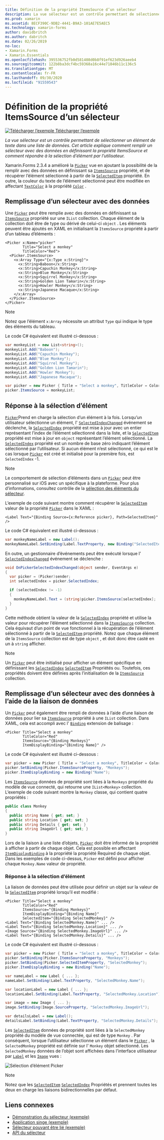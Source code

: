 ```yaml
---
title: Définition de la propriété ItemsSource d’un sélecteur
description: La vue sélecteur est un contrôle permettant de sélectionner un élément de texte dans une liste de données. Cet article explique comment remplir un sélecteur avec des données en définissant la propriété ItemsSource et comment répondre à la sélection d’élément par l’utilisateur.
ms.prod: xamarin
ms.assetid: 8ECF390C-9DB2-4441-B9A3-101AE7E5AEC5
ms.technology: xamarin-forms
author: davidbritch
ms.author: dabritch
ms.date: 02/26/2019
no-loc:
- Xamarin.Forms
- Xamarin.Essentials
ms.openlocfilehash: 395536752fb0d581408d0b8f91ef623d926aeeb4
ms.sourcegitcommit: 122b8ba3dcf4bc59368a16c44e71846b11c136c5
ms.translationtype: MT
ms.contentlocale: fr-FR
ms.lasthandoff: 09/30/2020
ms.locfileid: "91559543"
---
```

# <a name="setting-a-pickers-itemssource-property"></a>Définition de la propriété ItemsSource d’un sélecteur

[![Télécharger l’exemple](~/media/shared/download.png) Télécharger l’exemple](https://docs.microsoft.com/samples/xamarin/xamarin-forms-samples/userinterface-monkeyapppicker)

_La vue sélecteur est un contrôle permettant de sélectionner un élément de texte dans une liste de données. Cet article explique comment remplir un sélecteur avec des données en définissant la propriété ItemsSource et comment répondre à la sélection d’élément par l’utilisateur._

Xamarin.Forms 2.3.4 a amélioré la [`Picker`](xref:Xamarin.Forms.Picker) vue en ajoutant la possibilité de la remplir avec des données en définissant sa [`ItemsSource`](xref:Xamarin.Forms.Picker.ItemsSource) propriété, et de récupérer l’élément sélectionné à partir de la [`SelectedItem`](xref:Xamarin.Forms.Picker.SelectedItem) propriété. En outre, la couleur du texte de l’élément sélectionné peut être modifiée en affectant [`TextColor`](xref:Xamarin.Forms.Picker.TextColor) à la propriété [`Color`](xref:Xamarin.Forms.Color) .

## <a name="populating-a-picker-with-data"></a>Remplissage d’un sélecteur avec des données

Une [`Picker`](xref:Xamarin.Forms.Picker) peut être remplie avec des données en définissant sa [`ItemsSource`](xref:Xamarin.Forms.Picker.ItemsSource) propriété sur une `IList` collection. Chaque élément de la collection doit être de type ou dérivé de celui-ci `object` . Les éléments peuvent être ajoutés en XAML en initialisant la `ItemsSource` propriété à partir d’un tableau d’éléments :

```xaml
<Picker x:Name="picker"
        Title="Select a monkey"
        TitleColor="Red">
  <Picker.ItemsSource>
    <x:Array Type="{x:Type x:String}">
      <x:String>Baboon</x:String>
      <x:String>Capuchin Monkey</x:String>
      <x:String>Blue Monkey</x:String>
      <x:String>Squirrel Monkey</x:String>
      <x:String>Golden Lion Tamarin</x:String>
      <x:String>Howler Monkey</x:String>
      <x:String>Japanese Macaque</x:String>
    </x:Array>
  </Picker.ItemsSource>
</Picker>
```

> [!NOTE]
> Notez que l’élément `x:Array` nécessite un attribut `Type` qui indique le type des éléments du tableau.

Le code C# équivalent est illustré ci-dessous :

```csharp
var monkeyList = new List<string>();
monkeyList.Add("Baboon");
monkeyList.Add("Capuchin Monkey");
monkeyList.Add("Blue Monkey");
monkeyList.Add("Squirrel Monkey");
monkeyList.Add("Golden Lion Tamarin");
monkeyList.Add("Howler Monkey");
monkeyList.Add("Japanese Macaque");

var picker = new Picker { Title = "Select a monkey", TitleColor = Color.Red };
picker.ItemsSource = monkeyList;
```

## <a name="responding-to-item-selection"></a>Réponse à la sélection d’élément

[`Picker`](xref:Xamarin.Forms.Picker)Prend en charge la sélection d’un élément à la fois. Lorsqu’un utilisateur sélectionne un élément, l' [`SelectedIndexChanged`](xref:Xamarin.Forms.Picker.SelectedIndexChanged) événement se déclenche, la [`SelectedIndex`](xref:Xamarin.Forms.Picker.SelectedIndex) propriété est mise à jour avec un entier représentant l’index de l’élément sélectionné dans la liste, et la [`SelectedItem`](xref:Xamarin.Forms.Picker.SelectedItem) propriété est mise à jour en `object` représentant l’élément sélectionné. La [`SelectedIndex`](xref:Xamarin.Forms.Picker.SelectedIndex) propriété est un nombre de base zéro indiquant l’élément sélectionné par l’utilisateur. Si aucun élément n’est sélectionné, ce qui est le cas lorsque [`Picker`](xref:Xamarin.Forms.Picker) est créé et initialisé pour la première fois, est `SelectedIndex` -1.

> [!NOTE]
> Le comportement de sélection d’éléments dans un [`Picker`](xref:Xamarin.Forms.Picker) peut être personnalisé sur iOS avec un spécifique à la plateforme. Pour plus d’informations, consultez contrôle de la [sélection des éléments du sélecteur](~/xamarin-forms/platform/ios/picker-selection.md).

L’exemple de code suivant montre comment récupérer la [`SelectedItem`](xref:Xamarin.Forms.Picker.SelectedItem) valeur de la propriété [`Picker`](xref:Xamarin.Forms.Picker) dans le XAML :

```xaml
<Label Text="{Binding Source={x:Reference picker}, Path=SelectedItem}" />
```

Le code C# équivalent est illustré ci-dessous :

```csharp
var monkeyNameLabel = new Label();
monkeyNameLabel.SetBinding(Label.TextProperty, new Binding("SelectedItem", source: picker));
```

En outre, un gestionnaire d’événements peut être exécuté lorsque l' [`SelectedIndexChanged`](xref:Xamarin.Forms.Picker.SelectedIndexChanged) événement se déclenche :

```csharp
void OnPickerSelectedIndexChanged(object sender, EventArgs e)
{
  var picker = (Picker)sender;
  int selectedIndex = picker.SelectedIndex;

  if (selectedIndex != -1)
  {
    monkeyNameLabel.Text = (string)picker.ItemsSource[selectedIndex];
  }
}
```

Cette méthode obtient la valeur de la [`SelectedIndex`](xref:Xamarin.Forms.Picker.SelectedIndex) propriété et utilise la valeur pour récupérer l’élément sélectionné dans la [`ItemsSource`](xref:Xamarin.Forms.Picker.ItemsSource) collection. Cela équivaut d’un point de vue fonctionnel à la récupération de l’élément sélectionné à partir de la [`SelectedItem`](xref:Xamarin.Forms.Picker.SelectedItem) propriété. Notez que chaque élément de la `ItemsSource` collection est de type `object` , et doit donc être casté en un à `string` afficher.

> [!NOTE]
> Un [`Picker`](xref:Xamarin.Forms.Picker) peut être initialisé pour afficher un élément spécifique en définissant les [`SelectedIndex`](xref:Xamarin.Forms.Picker.SelectedIndex) [`SelectedItem`](xref:Xamarin.Forms.Picker.SelectedItem) Propriétés ou. Toutefois, ces propriétés doivent être définies après l’initialisation de la [`ItemsSource`](xref:Xamarin.Forms.Picker.ItemsSource) collection.

## <a name="populating-a-picker-with-data-using-data-binding"></a>Remplissage d’un sélecteur avec des données à l’aide de la liaison de données

Un [`Picker`](xref:Xamarin.Forms.Picker) peut également être rempli de données à l’aide d’une liaison de données pour lier sa [`ItemsSource`](xref:Xamarin.Forms.Picker.ItemsSource) propriété à une `IList` collection. Dans XAML, cela est accompli avec l' [`Binding`](xref:Xamarin.Forms.Xaml.BindingExtension) extension de balisage :

```xaml
<Picker Title="Select a monkey"
        TitleColor="Red"
        ItemsSource="{Binding Monkeys}"
        ItemDisplayBinding="{Binding Name}" />
```

Le code C# équivalent est illustré ci-dessous :

```csharp
var picker = new Picker { Title = "Select a monkey", TitleColor = Color.Red };
picker.SetBinding(Picker.ItemsSourceProperty, "Monkeys");
picker.ItemDisplayBinding = new Binding("Name");
```

Les [`ItemsSource`](xref:Xamarin.Forms.Picker.ItemsSource) données de propriété sont liées à la `Monkeys` propriété du modèle de vue connecté, qui retourne une `IList<Monkey>` collection. L’exemple de code suivant montre la `Monkey` classe, qui contient quatre propriétés :

```csharp
public class Monkey
{
  public string Name { get; set; }
  public string Location { get; set; }
  public string Details { get; set; }
  public string ImageUrl { get; set; }
}
```

Lors de la liaison à une liste d’objets, [`Picker`](xref:Xamarin.Forms.Picker) doit être informé de la propriété à afficher à partir de chaque objet. Cela est possible en affectant [`ItemDisplayBinding`](xref:Xamarin.Forms.Picker.ItemDisplayBinding) à la propriété la propriété Required de chaque objet. Dans les exemples de code ci-dessus, `Picker` est défini pour afficher chaque `Monkey.Name` valeur de propriété.

### <a name="responding-to-item-selection"></a>Réponse à la sélection d’élément

La liaison de données peut être utilisée pour définir un objet sur la valeur de la [`SelectedItem`](xref:Xamarin.Forms.Picker.SelectedItem) propriété lorsqu’il est modifié :

```xaml
<Picker Title="Select a monkey"
        TitleColor="Red"
        ItemsSource="{Binding Monkeys}"
        ItemDisplayBinding="{Binding Name}"
        SelectedItem="{Binding SelectedMonkey}" />
<Label Text="{Binding SelectedMonkey.Name}" ... />
<Label Text="{Binding SelectedMonkey.Location}" ... />
<Image Source="{Binding SelectedMonkey.ImageUrl}" ... />
<Label Text="{Binding SelectedMonkey.Details}" ... />
```

Le code C# équivalent est illustré ci-dessous :

```csharp
var picker = new Picker { Title = "Select a monkey", TitleColor = Color.Red };
picker.SetBinding(Picker.ItemsSourceProperty, "Monkeys");
picker.SetBinding(Picker.SelectedItemProperty, "SelectedMonkey");
picker.ItemDisplayBinding = new Binding("Name");

var nameLabel = new Label { ... };
nameLabel.SetBinding(Label.TextProperty, "SelectedMonkey.Name");

var locationLabel = new Label { ... };
locationLabel.SetBinding(Label.TextProperty, "SelectedMonkey.Location");

var image = new Image { ... };
image.SetBinding(Image.SourceProperty, "SelectedMonkey.ImageUrl");

var detailsLabel = new Label();
detailsLabel.SetBinding(Label.TextProperty, "SelectedMonkey.Details");
```

Les [`SelectedItem`](xref:Xamarin.Forms.Picker.SelectedItem) données de propriété sont liées à la `SelectedMonkey` propriété du modèle de vue connectée, qui est de type `Monkey` . Par conséquent, lorsque l’utilisateur sélectionne un élément dans le [`Picker`](xref:Xamarin.Forms.Picker) , la `SelectedMonkey` propriété est définie sur l' `Monkey` objet sélectionné. Les `SelectedMonkey` données de l’objet sont affichées dans l’interface utilisateur par [`Label`](xref:Xamarin.Forms.Label) et les [`Image`](xref:Xamarin.Forms.Image) vues :

![Sélection d’élément Picker](populating-itemssource-images/monkeys.png)

> [!NOTE]
> Notez que les [`SelectedItem`](xref:Xamarin.Forms.Picker.SelectedItem) [`SelectedIndex`](xref:Xamarin.Forms.Picker.SelectedIndex) Propriétés et prennent toutes les deux en charge les liaisons bidirectionnelles par défaut.

## <a name="related-links"></a>Liens connexes

- [Démonstration du sélecteur (exemple)](/samples/xamarin/xamarin-forms-samples/userinterface-pickerdemo)
- [Application singe (exemple)](/samples/xamarin/xamarin-forms-samples/userinterface-monkeyapppicker)
- [Sélecteur pouvant être lié (exemple)](/samples/xamarin/xamarin-forms-samples/userinterface-bindablepicker)
- [API du sélecteur](xref:Xamarin.Forms.Picker)